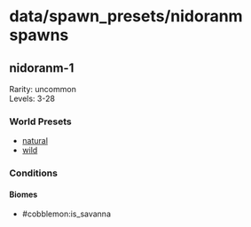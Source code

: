 # data/spawn_presets/nidoranm spawns  
  
## nidoranm-1  
Rarity: uncommon  
Levels: 3-28  
  
### World Presets  
* [natural](/data/world_presets/natural.md)  
* [wild](/data/world_presets/wild.md)  
  
### Conditions  
  
#### Biomes  
  * #cobblemon:is_savanna
  
